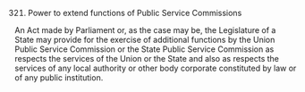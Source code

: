 321. Power to extend functions of Public Service Commissions

An Act made by Parliament or, as the case may be, the Legislature of a State may provide for the exercise of additional functions by the Union Public Service Commission or the State Public Service Commission as respects the services of the Union or the State and also as respects the services of any local authority or other body corporate constituted by law or of any public institution.

